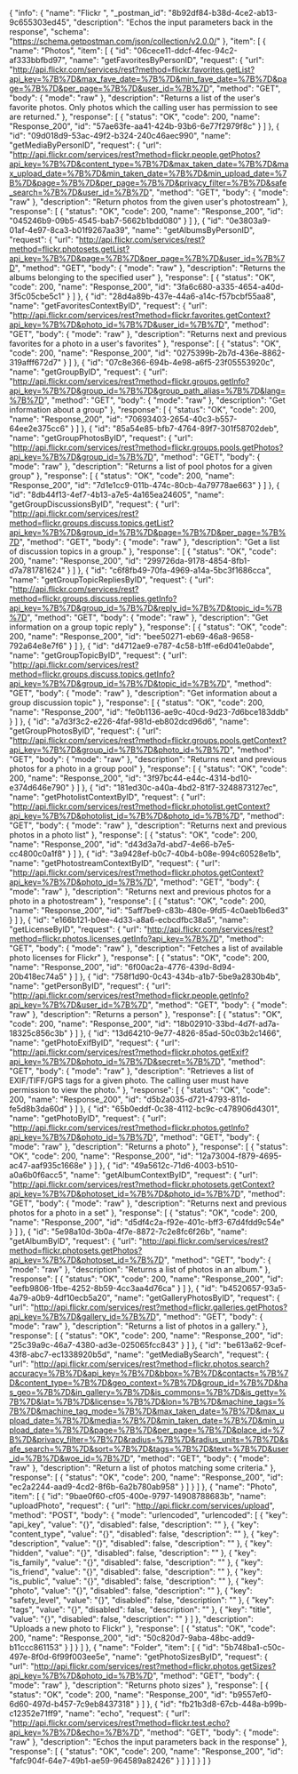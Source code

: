 {
  "info": {
    "name": "Flickr ",
    "_postman_id": "8b92df84-b38d-4ce2-ab13-9c655303ed45",
    "description": "Echos the input parameters back in the response",
    "schema": "https://schema.getpostman.com/json/collection/v2.0.0/"
  },
  "item": [
    {
      "name": "Photos",
      "item": [
        {
          "id": "06cece11-ddcf-4fec-94c2-af333bbfbd97",
          "name": "getFavoritesByPersonID",
          "request": {
            "url": "http://api.flickr.com/services/rest?method=flickr.favorites.getList?api_key=%7B%7D&max_fave_date=%7B%7D&min_fave_date=%7B%7D&page=%7B%7D&per_page=%7B%7D&user_id=%7B%7D",
            "method": "GET",
            "body": {
              "mode": "raw"
            },
            "description": "Returns a list of the user's favorite photos. Only photos which the calling user has permission to see are returned."
          },
          "response": [
            {
              "status": "OK",
              "code": 200,
              "name": "Response_200",
              "id": "57ae63fe-aa41-424b-93b6-6e77f2979f8c"
            }
          ]
        },
        {
          "id": "09d018d9-53ac-49f2-b324-240c46aec990",
          "name": "getMediaByPersonID",
          "request": {
            "url": "http://api.flickr.com/services/rest?method=flickr.people.getPhotos?api_key=%7B%7D&content_type=%7B%7D&max_taken_date=%7B%7D&max_upload_date=%7B%7D&min_taken_date=%7B%7D&min_upload_date=%7B%7D&page=%7B%7D&per_page=%7B%7D&privacy_filter=%7B%7D&safe_search=%7B%7D&user_id=%7B%7D",
            "method": "GET",
            "body": {
              "mode": "raw"
            },
            "description": "Return photos from the given user's photostream"
          },
          "response": [
            {
              "status": "OK",
              "code": 200,
              "name": "Response_200",
              "id": "045246b9-09b5-4545-bab7-5662b1bdd080"
            }
          ]
        },
        {
          "id": "0e3803a9-01af-4e97-8ca3-b01f9267aa39",
          "name": "getAlbumsByPersonID",
          "request": {
            "url": "http://api.flickr.com/services/rest?method=flickr.photosets.getList?api_key=%7B%7D&page=%7B%7D&per_page=%7B%7D&user_id=%7B%7D",
            "method": "GET",
            "body": {
              "mode": "raw"
            },
            "description": "Returns the albums belonging to the specified user"
          },
          "response": [
            {
              "status": "OK",
              "code": 200,
              "name": "Response_200",
              "id": "3fa6c680-a335-4654-a40d-3f5c05cbe5c1"
            }
          ]
        },
        {
          "id": "28d4a89b-437e-44a6-a14c-f57bcbf55aa8",
          "name": "getFavoritesContextByID",
          "request": {
            "url": "http://api.flickr.com/services/rest?method=flickr.favorites.getContext?api_key=%7B%7D&photo_id=%7B%7D&user_id=%7B%7D",
            "method": "GET",
            "body": {
              "mode": "raw"
            },
            "description": "Returns next and previous favorites for a photo in a user's favorites"
          },
          "response": [
            {
              "status": "OK",
              "code": 200,
              "name": "Response_200",
              "id": "0275399b-2b7d-436e-8862-319afff672d7"
            }
          ]
        },
        {
          "id": "07c8e366-694b-4e98-a6f5-23f05553920c",
          "name": "getGroupByID",
          "request": {
            "url": "http://api.flickr.com/services/rest?method=flickr.groups.getInfo?api_key=%7B%7D&group_id=%7B%7D&group_path_alias=%7B%7D&lang=%7B%7D",
            "method": "GET",
            "body": {
              "mode": "raw"
            },
            "description": "Get information about a group"
          },
          "response": [
            {
              "status": "OK",
              "code": 200,
              "name": "Response_200",
              "id": "70693403-2654-40c3-b557-64ee2e375cc6"
            }
          ]
        },
        {
          "id": "85a54e85-bfb7-4764-89f7-301f58702deb",
          "name": "getGroupPhotosByID",
          "request": {
            "url": "http://api.flickr.com/services/rest?method=flickr.groups.pools.getPhotos?api_key=%7B%7D&group_id=%7B%7D",
            "method": "GET",
            "body": {
              "mode": "raw"
            },
            "description": "Returns a list of pool photos for a given group"
          },
          "response": [
            {
              "status": "OK",
              "code": 200,
              "name": "Response_200",
              "id": "7d1e1cc9-011b-474c-80cb-4a79778ae663"
            }
          ]
        },
        {
          "id": "8db44f13-4ef7-4b13-a7e5-4a165ea24605",
          "name": "getGroupDiscussionsByID",
          "request": {
            "url": "http://api.flickr.com/services/rest?method=flickr.groups.discuss.topics.getList?api_key=%7B%7D&group_id=%7B%7D&page=%7B%7D&per_page=%7B%7D",
            "method": "GET",
            "body": {
              "mode": "raw"
            },
            "description": "Get a list of discussion topics in a group."
          },
          "response": [
            {
              "status": "OK",
              "code": 200,
              "name": "Response_200",
              "id": "299726da-9178-4854-8fb1-d7a781781624"
            }
          ]
        },
        {
          "id": "c6f8fb49-70fa-4969-a14a-5bc3f1686cca",
          "name": "getGroupTopicRepliesByID",
          "request": {
            "url": "http://api.flickr.com/services/rest?method=flickr.groups.discuss.replies.getInfo?api_key=%7B%7D&group_id=%7B%7D&reply_id=%7B%7D&topic_id=%7B%7D",
            "method": "GET",
            "body": {
              "mode": "raw"
            },
            "description": "Get information on a group topic reply"
          },
          "response": [
            {
              "status": "OK",
              "code": 200,
              "name": "Response_200",
              "id": "bee50271-eb69-46a8-9658-792a64e8e7f6"
            }
          ]
        },
        {
          "id": "d4712ae9-e787-4c58-b1ff-e6d041e0abde",
          "name": "getGroupTopicByID",
          "request": {
            "url": "http://api.flickr.com/services/rest?method=flickr.groups.discuss.topics.getInfo?api_key=%7B%7D&group_id=%7B%7D&topic_id=%7B%7D",
            "method": "GET",
            "body": {
              "mode": "raw"
            },
            "description": "Get information about a group discussion topic"
          },
          "response": [
            {
              "status": "OK",
              "code": 200,
              "name": "Response_200",
              "id": "fe0b1136-ae9c-40cd-9d23-7d6bce183ddb"
            }
          ]
        },
        {
          "id": "a7d3f3c2-e226-4faf-981d-eb802dcd96d6",
          "name": "getGroupPhotosByID",
          "request": {
            "url": "http://api.flickr.com/services/rest?method=flickr.groups.pools.getContext?api_key=%7B%7D&group_id=%7B%7D&photo_id=%7B%7D",
            "method": "GET",
            "body": {
              "mode": "raw"
            },
            "description": "Returns next and previous photos for a photo in a group pool"
          },
          "response": [
            {
              "status": "OK",
              "code": 200,
              "name": "Response_200",
              "id": "3f97bc44-e44c-4314-bd10-e374d646e790"
            }
          ]
        },
        {
          "id": "181ed30c-a40a-4bd2-81f7-3248873127ec",
          "name": "getPhotolistContextByID",
          "request": {
            "url": "http://api.flickr.com/services/rest?method=flickr.photolist.getContext?api_key=%7B%7D&photolist_id=%7B%7D&photo_id=%7B%7D",
            "method": "GET",
            "body": {
              "mode": "raw"
            },
            "description": "Returns next and previous photos in a photo list"
          },
          "response": [
            {
              "status": "OK",
              "code": 200,
              "name": "Response_200",
              "id": "d43d3a7d-abd7-4e66-b7e5-cc4800c0a1f8"
            }
          ]
        },
        {
          "id": "3a9428ef-b0c7-40b4-b08e-994c60528e1b",
          "name": "getPhotostreamContextByID",
          "request": {
            "url": "http://api.flickr.com/services/rest?method=flickr.photos.getContext?api_key=%7B%7D&photo_id=%7B%7D",
            "method": "GET",
            "body": {
              "mode": "raw"
            },
            "description": "Returns next and previous photos for a photo in a photostream"
          },
          "response": [
            {
              "status": "OK",
              "code": 200,
              "name": "Response_200",
              "id": "5aff7be9-c83b-480e-9fd5-4c0aeb1b6ed3"
            }
          ]
        },
        {
          "id": "e166b121-b0ee-4d33-a8a6-ecbcdfbc38a5",
          "name": "getLicenseByID",
          "request": {
            "url": "http://api.flickr.com/services/rest?method=flickr.photos.licenses.getInfo?api_key=%7B%7D",
            "method": "GET",
            "body": {
              "mode": "raw"
            },
            "description": "Fetches a list of available photo licenses for Flickr"
          },
          "response": [
            {
              "status": "OK",
              "code": 200,
              "name": "Response_200",
              "id": "6f00ac2a-4776-439d-8d94-20b418ec74a5"
            }
          ]
        },
        {
          "id": "758f1d90-0c43-434b-a1b7-5be9a2830b4b",
          "name": "getPersonByID",
          "request": {
            "url": "http://api.flickr.com/services/rest?method=flickr.people.getInfo?api_key=%7B%7D&user_id=%7B%7D",
            "method": "GET",
            "body": {
              "mode": "raw"
            },
            "description": "Returns a person"
          },
          "response": [
            {
              "status": "OK",
              "code": 200,
              "name": "Response_200",
              "id": "18b02910-33bd-4d7f-ad7a-18325c856c3b"
            }
          ]
        },
        {
          "id": "13d64210-9e77-4826-85ad-50c03b2c1466",
          "name": "getPhotoExifByID",
          "request": {
            "url": "http://api.flickr.com/services/rest?method=flickr.photos.getExif?api_key=%7B%7D&photo_id=%7B%7D&secret=%7B%7D",
            "method": "GET",
            "body": {
              "mode": "raw"
            },
            "description": "Retrieves a list of EXIF/TIFF/GPS tags for a given photo. The calling user must have permission to view the photo."
          },
          "response": [
            {
              "status": "OK",
              "code": 200,
              "name": "Response_200",
              "id": "d5b2a035-d721-4793-811d-fe5d8b3da60d"
            }
          ]
        },
        {
          "id": "65b0eddf-0c38-4112-bc9c-c478906d4301",
          "name": "getPhotoByID",
          "request": {
            "url": "http://api.flickr.com/services/rest?method=flickr.photos.getInfo?api_key=%7B%7D&photo_id=%7B%7D",
            "method": "GET",
            "body": {
              "mode": "raw"
            },
            "description": "Returns a photo"
          },
          "response": [
            {
              "status": "OK",
              "code": 200,
              "name": "Response_200",
              "id": "12a73004-f879-4695-ac47-aaf935c1668e"
            }
          ]
        },
        {
          "id": "49a5612c-71d6-4003-b510-a0a6b0f6acc5",
          "name": "getAlbumContextByID",
          "request": {
            "url": "http://api.flickr.com/services/rest?method=flickr.photosets.getContext?api_key=%7B%7D&photoset_id=%7B%7D&photo_id=%7B%7D",
            "method": "GET",
            "body": {
              "mode": "raw"
            },
            "description": "Returns next and previous photos for a photo in a set"
          },
          "response": [
            {
              "status": "OK",
              "code": 200,
              "name": "Response_200",
              "id": "d5df4c2a-f92e-401c-bff3-67d4fdd9c54e"
            }
          ]
        },
        {
          "id": "5e98a10d-3b0a-4f7e-8872-7c2e8fc6f26b",
          "name": "getAlbumByID",
          "request": {
            "url": "http://api.flickr.com/services/rest?method=flickr.photosets.getPhotos?api_key=%7B%7D&photoset_id=%7B%7D",
            "method": "GET",
            "body": {
              "mode": "raw"
            },
            "description": "Returns a list of photos in an album."
          },
          "response": [
            {
              "status": "OK",
              "code": 200,
              "name": "Response_200",
              "id": "eefb9806-1fbe-4252-8b59-4cc3aa4d76ca"
            }
          ]
        },
        {
          "id": "b4520657-93a5-4a79-a0b9-4df10ecb5a20",
          "name": "getGalleryPhotosByID",
          "request": {
            "url": "http://api.flickr.com/services/rest?method=flickr.galleries.getPhotos?api_key=%7B%7D&gallery_id=%7B%7D",
            "method": "GET",
            "body": {
              "mode": "raw"
            },
            "description": "Returns a list of photos in a gallery."
          },
          "response": [
            {
              "status": "OK",
              "code": 200,
              "name": "Response_200",
              "id": "25c39a9c-46a7-4380-ad3e-025065fcc843"
            }
          ]
        },
        {
          "id": "be613a62-9cef-43f8-abc7-ec1338920b5d",
          "name": "getMediaBySearch",
          "request": {
            "url": "http://api.flickr.com/services/rest?method=flickr.photos.search?accuracy=%7B%7D&api_key=%7B%7D&bbox=%7B%7D&contacts=%7B%7D&content_type=%7B%7D&geo_context=%7B%7D&group_id=%7B%7D&has_geo=%7B%7D&in_gallery=%7B%7D&is_commons=%7B%7D&is_getty=%7B%7D&lat=%7B%7D&license=%7B%7D&lon=%7B%7D&machine_tags=%7B%7D&machine_tag_mode=%7B%7D&max_taken_date=%7B%7D&max_upload_date=%7B%7D&media=%7B%7D&min_taken_date=%7B%7D&min_upload_date=%7B%7D&page=%7B%7D&per_page=%7B%7D&place_id=%7B%7D&privacy_filter=%7B%7D&radius=%7B%7D&radius_units=%7B%7D&safe_search=%7B%7D&sort=%7B%7D&tags=%7B%7D&text=%7B%7D&user_id=%7B%7D&woe_id=%7B%7D",
            "method": "GET",
            "body": {
              "mode": "raw"
            },
            "description": "Return a list of photos matching some criteria."
          },
          "response": [
            {
              "status": "OK",
              "code": 200,
              "name": "Response_200",
              "id": "ec2a2244-aad9-4cd2-8f6b-6a2b780ab958"
            }
          ]
        }
      ]
    },
    {
      "name": "Photo",
      "item": [
        {
          "id": "9bae0f60-cf05-400e-9797-14908788683b",
          "name": "uploadPhoto",
          "request": {
            "url": "http://api.flickr.com/services/upload",
            "method": "POST",
            "body": {
              "mode": "urlencoded",
              "urlencoded": [
                {
                  "key": "api_key",
                  "value": "{}",
                  "disabled": false,
                  "description": ""
                },
                {
                  "key": "content_type",
                  "value": "{}",
                  "disabled": false,
                  "description": ""
                },
                {
                  "key": "description",
                  "value": "{}",
                  "disabled": false,
                  "description": ""
                },
                {
                  "key": "hidden",
                  "value": "{}",
                  "disabled": false,
                  "description": ""
                },
                {
                  "key": "is_family",
                  "value": "{}",
                  "disabled": false,
                  "description": ""
                },
                {
                  "key": "is_friend",
                  "value": "{}",
                  "disabled": false,
                  "description": ""
                },
                {
                  "key": "is_public",
                  "value": "{}",
                  "disabled": false,
                  "description": ""
                },
                {
                  "key": "photo",
                  "value": "{}",
                  "disabled": false,
                  "description": ""
                },
                {
                  "key": "safety_level",
                  "value": "{}",
                  "disabled": false,
                  "description": ""
                },
                {
                  "key": "tags",
                  "value": "{}",
                  "disabled": false,
                  "description": ""
                },
                {
                  "key": "title",
                  "value": "{}",
                  "disabled": false,
                  "description": ""
                }
              ]
            },
            "description": "Uploads a new photo to Flickr"
          },
          "response": [
            {
              "status": "OK",
              "code": 200,
              "name": "Response_200",
              "id": "50c820d7-9aba-48bc-add9-b11ccc861153"
            }
          ]
        }
      ]
    },
    {
      "name": "Folder",
      "item": [
        {
          "id": "5b748ba1-c50c-497e-8f0d-6f99f003ee5e",
          "name": "getPhotoSizesByID",
          "request": {
            "url": "http://api.flickr.com/services/rest?method=flickr.photos.getSizes?api_key=%7B%7D&photo_id=%7B%7D",
            "method": "GET",
            "body": {
              "mode": "raw"
            },
            "description": "Returns photo sizes"
          },
          "response": [
            {
              "status": "OK",
              "code": 200,
              "name": "Response_200",
              "id": "b9557ef0-6d60-497d-b457-7c9eb8437318"
            }
          ]
        },
        {
          "id": "fb21b3d8-67cb-448a-b99b-c12352e71ff9",
          "name": "echo",
          "request": {
            "url": "http://api.flickr.com/services/rest?method=flickr.test.echo?api_key=%7B%7D&echo=%7B%7D",
            "method": "GET",
            "body": {
              "mode": "raw"
            },
            "description": "Echos the input parameters back in the response"
          },
          "response": [
            {
              "status": "OK",
              "code": 200,
              "name": "Response_200",
              "id": "fafc904f-64e7-49b1-ae59-964589a82426"
            }
          ]
        }
      ]
    }
  ]
}